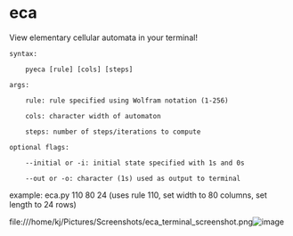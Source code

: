 # eca
View elementary cellular automata in your terminal!

    syntax:
        
        pyeca [rule] [cols] [steps]
        
    args:
        
        rule: rule specified using Wolfram notation (1-256)
        
        cols: character width of automaton
        
        steps: number of steps/iterations to compute
        
    optional flags:
    
        --initial or -i: initial state specified with 1s and 0s
        
        --out or -o: character (1s) used as output to terminal

example:    eca.py 110 80 24    (uses rule 110, set width to 80 columns, set length to 24 rows)

file:///home/kj/Pictures/Screenshots/eca_terminal_screenshot.png![image](https://user-images.githubusercontent.com/64670342/164933876-b3e68a53-0a77-4fc6-8338-dc88879c4173.png)
